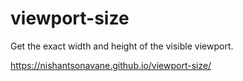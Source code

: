 # viewport-size

Get the exact width and height of the visible viewport.

https://nishantsonavane.github.io/viewport-size/
